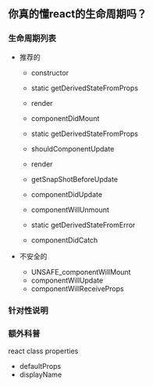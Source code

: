 ## 你真的懂react的生命周期吗？

### 生命周期列表

- 推荐的
  - constructor
  - static getDerivedStateFromProps
  - render
  - componentDidMount

  - static getDerivedStateFromProps
  - shouldComponentUpdate
  - render
  - getSnapShotBeforeUpdate
  - componentDidUpdate

  - componentWillUnmount

  - static getDerivedStateFromError
  - componentDidCatch


- 不安全的
  - UNSAFE_componentWillMount
  - componentWillUpdate
  - componentWillReceiveProps


### 针对性说明


### 额外科普
react class properties
  - defaultProps
  - displayName